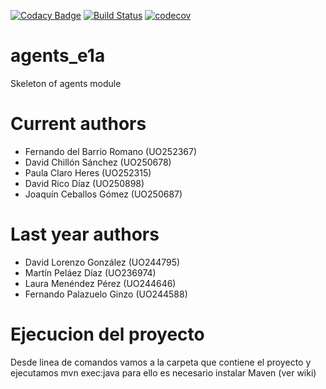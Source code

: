 [![Codacy Badge](https://api.codacy.com/project/badge/Grade/0a046654f6854ebe8d1c43214f72337a)](https://www.codacy.com/app/jelabra/Agents_e1a?utm_source=github.com&amp;utm_medium=referral&amp;utm_content=Arquisoft/Agents_e1a&amp;utm_campaign=Badge_Grade)
[![Build Status](https://travis-ci.org/Arquisoft/Agents_e1a.svg?branch=master)](https://travis-ci.org/Arquisoft/Agents_e1a)
[![codecov](https://codecov.io/gh/Arquisoft/Agents_e1a/branch/master/graph/badge.svg)](https://codecov.io/gh/Arquisoft/Agents_e1a)


# agents_e1a

Skeleton of agents module

# Current authors

- Fernando del Barrio Romano (UO252367)
- David Chillón Sánchez (UO250678)
- Paula Claro Heres (UO252315)
- David Rico Díaz (UO250898)
- Joaquín Ceballos Gómez (UO250687)


# Last year authors

- David Lorenzo González (UO244795)
- Martín Peláez Díaz (UO236974)
- Laura Menéndez Pérez (UO244646)
- Fernando Palazuelo Ginzo (UO244588)

# Ejecucion del proyecto
	
 Desde linea de comandos vamos a la carpeta que contiene el proyecto y ejecutamos mvn exec:java
 para ello es necesario instalar Maven (ver wiki)
 
	 

